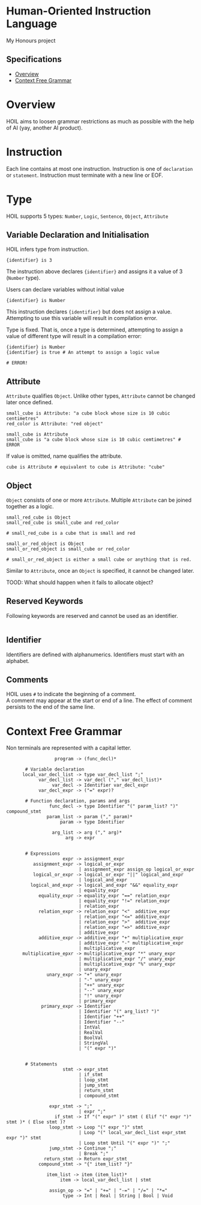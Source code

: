 # Human-Oriented Instruction Language
My Honours project



## Specifications
* [Overview](#overview)
* [Context Free Grammar](#context-free-grammar)


# Overview
HOIL aims to loosen grammar restrictions as much as possible with the help of AI (yay, another AI product).

# Instruction
Each line contains at most one instruction. Instruction is one of `declaration` or `statement`. Instruction must terminate with a new line or EOF.

# Type
HOIL supports 5 types:
`Number`, `Logic`, `Sentence`, `Object`, `Attribute`


## Variable Declaration and Initialisation
HOIL infers type from instruction. 
```
{identifier} is 3
```
The instruction above declares `{identifier}` and assigns it a value of 3 (`Number` type).

Users can declare variables without initial value
```
{identifier} is Number
```
This instruction declares `{identifier}` but does not assign a value. Attempting to use this variable will result in compilation error.

Type is fixed. That is, once a type is determined, attempting to assign a value of different type will result in a compilation error:
```
{identifier} is Number
{identifier} is true # An attempt to assign a logic value

# ERROR!
```

## Attribute
`Attribute` qualifies `Object`. Unlike other types, `Attribute` cannot be changed later once defined.

```
small_cube is Attribute: "a cube block whose size is 10 cubic centimetres"
red_color is Attribute: "red object"
```

```
small_cube is Attribute
small_cube is "a cube block whose size is 10 cubic cemtimetres" # ERROR
```

If value is omitted, name qualifies the attribute.
```
cube is Attribute # equivalent to cube is Attribute: "cube"
```

## Object
`Object` consists of one or more `Attribute`. Multiple `Attribute` can be joined together as a logic.

```
small_red_cube is Object
small_red_cube is small_cube and red_color

# small_red_cube is a cube that is small and red
```

```
small_or_red_object is Object
small_or_red_object is small_cube or red_color

# small_or_red_object is either a small cube or anything that is red.
```
Similar to `Attribute`, once an `Object` is specified, it cannot be changed later.

TOOD: What should happen when it fails to allocate object?


## Reserved Keywords
Following keywords are reserved and cannot be used as an identifier.
```

```

## Identifier
Identifiers are defined with alphanumerics. Identifiers must start with an alphabet.

## Comments
HOIL uses `#` to indicate the beginning of a comment.  
A comment may appear at the start or end of a line. The effect of comment persists to the end of the same line.


# Context Free Grammar
Non terminals are represented with a capital letter.
```
                  program -> (func_decl)*

       # Variable declaration
      local_var_decl_list -> type var_decl_list ";"
            var_decl_list -> var_decl ("," var_decl_list)*
                 var_decl -> Identifier var_decl_expr
            var_decl_expr -> ("=" expr)?

       # Function declaration, params and args
                func_decl -> type Identifier "(" param_list? ")" compound_stmt
               param_list -> param ("," param)*
                    param -> type Identifier

                 arg_list -> arg ("," arg)*
                      arg -> expr


       # Expressions
                     expr -> assignment_expr
          assignment_expr -> logical_or_expr
                           | assignment_expr assign_op logical_or_expr
          logical_or_expr -> logical_or_expr "||" logical_and_expr
                           | logical_and_expr
         logical_and_expr -> logical_and_expr "&&" equality_expr
                           | equality_expr
            equality_expr -> equality_expr "==" relation_expr
                           | equality_expr "!=" relation_expr
                           | relation_expr
            relation_expr -> relation_expr "<"  additive_expr
                           | relation_expr "<=" additive_expr
                           | relation_expr ">"  additive_expr
                           | relation_expr "=>" additive_expr
                           | additive_expr
            additive_expr -> additive_expr "+" multiplicative_expr
                           | additive_expr "-" multiplicative_expr
                           | multiplicative_expr
      multiplicative_epxr -> multiplicative_expr "*" unary_expr
                           | multiplicative_expr "/" unary_expr
                           | multiplicative_expr "%" unary_expr
                           | unary_expr
               unary_expr -> "+" unary_expr
                           | "-" unary_expr
                           | "++" unary_expr
                           | "--" unary_expr
                           | "!" unary_expr
                           | primary_expr
             primary_expr -> Identifier
                           | Identifier "(" arg_list? ")"
                           | Identifier "++"
                           | Identifier "--"
                           | IntVal
                           | RealVal
                           | BoolVal
                           | StringVal
                           | "(" expr ")"


       # Statements
                     stmt -> expr_stmt
                           | if_stmt
                           | loop_stmt
                           | jump_stmt
                           | return_stmt
                           | compound_stmt

                expr_stmt -> ";"
                           | expr ";"
                  if_stmt -> If "(" expr" )" stmt ( Elif "(" expr ")" stmt )* ( Else stmt )?
                loop_stmt -> Loop "(" expr ")" stmt
                           | Loop "(" local_var_decl_list expr_stmt expr ")" stmt
                           | Loop stmt Until "(" expr ")" ";"
                jump_stmt -> Continue ";"
                           | Break ";"
              return_stmt -> Return expr_stmt
            compound_stmt -> "{" item_list? "}"

               item_list -> item (item_list)*
                    item -> local_var_decl_list | stmt

                assign_op -> "=" | "+=" | "-=" | "/=" | "*="
                     type -> Int | Real | String | Bool | Void
```